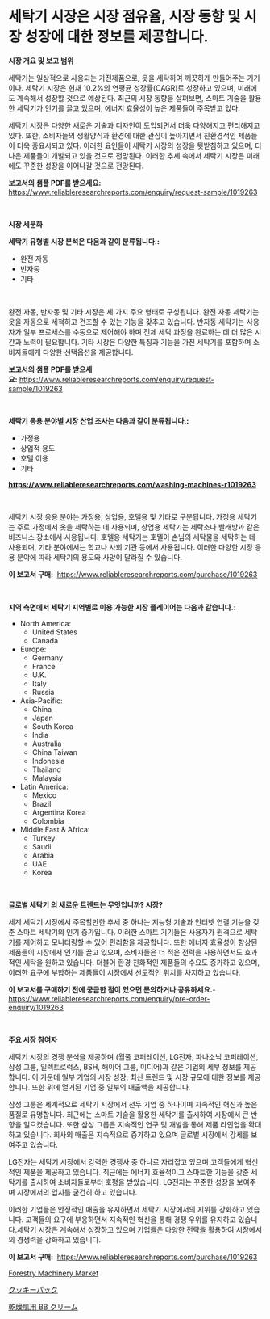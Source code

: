 <p><h1>세탁기 시장은 시장 점유율, 시장 동향 및 시장 성장에 대한 정보를 제공합니다.</h1></p><p><strong>시장 개요 및 보고 범위</strong></p>
<p><p>세탁기는 일상적으로 사용되는 가전제품으로, 옷을 세탁하여 깨끗하게 만들어주는 기기이다. 세탁기 시장은 현재 10.2%의 연평균 성장률(CAGR)로 성장하고 있으며, 미래에도 계속해서 성장할 것으로 예상된다. 최근의 시장 동향을 살펴보면, 스마트 기술을 활용한 세탁기가 인기를 끌고 있으며, 에너지 효율성이 높은 제품들이 주목받고 있다.</p><p>세탁기 시장은 다양한 새로운 기술과 디자인이 도입되면서 더욱 다양해지고 편리해지고 있다. 또한, 소비자들의 생활양식과 환경에 대한 관심이 높아지면서 친환경적인 제품들이 더욱 중요시되고 있다. 이러한 요인들이 세탁기 시장의 성장을 뒷받침하고 있으며, 더 나은 제품들이 개발되고 있을 것으로 전망된다. 이러한 추세 속에서 세탁기 시장은 미래에도 꾸준한 성장을 이어나갈 것으로 전망된다.</p></p>
<p><strong>보고서의 샘플 PDF를 받으세요:</strong> <a href="https://www.reliableresearchreports.com/enquiry/request-sample/1019263">https://www.reliableresearchreports.com/enquiry/request-sample/1019263</a></p>
<p>&nbsp;</p>
<p><strong>시장 세분화</strong></p>
<p><strong>세탁기 유형별 시장 분석은 다음과 같이 분류됩니다.:</strong></p>
<p><ul><li>완전 자동</li><li>반자동</li><li>기타</li></ul></p>
<p>&nbsp;</p>
<p><p>완전 자동, 반자동 및 기타 시장은 세 가지 주요 형태로 구성됩니다. 완전 자동 세탁기는 옷을 자동으로 세척하고 건조할 수 있는 기능을 갖추고 있습니다. 반자동 세탁기는 사용자가 일부 프로세스를 수동으로 제어해야 하며 전체 세탁 과정을 완료하는 데 더 많은 시간과 노력이 필요합니다. 기타 시장은 다양한 특징과 기능을 가진 세탁기를 포함하며 소비자들에게 다양한 선택옵션을 제공합니다.</p></p>
<p><strong>보고서의 샘플 PDF를 받으세요:</strong>&nbsp;<a href="https://www.reliableresearchreports.com/enquiry/request-sample/1019263">https://www.reliableresearchreports.com/enquiry/request-sample/1019263</a></p>
<p>&nbsp;</p>
<p><strong> 세탁기 응용 분야별 시장 산업 조사는 다음과 같이 분류됩니다.:</strong></p>
<p><ul><li>가정용</li><li>상업적 용도</li><li>호텔 이용</li><li>기타</li></ul></p>
<p><strong><a href="https://www.reliableresearchreports.com/washing-machines-r1019263">https://www.reliableresearchreports.com/washing-machines-r1019263</a></strong></p>
<p>&nbsp;</p>
<p><p>세탁기 시장 응용 분야는 가정용, 상업용, 호텔용 및 기타로 구분됩니다. 가정용 세탁기는 주로 가정에서 옷을 세탁하는 데 사용되며, 상업용 세탁기는 세탁소나 빨래방과 같은 비즈니스 장소에서 사용됩니다. 호텔용 세탁기는 호텔이 손님의 세탁물을 세탁하는 데 사용되며, 기타 분야에서는 학교나 사회 기관 등에서 사용됩니다. 이러한 다양한 시장 응용 분야에 따라 세탁기의 용도와 사양이 달라질 수 있습니다.</p></p>
<p><strong>이 보고서 구매:</strong>&nbsp; <a href="https://www.reliableresearchreports.com/purchase/1019263">https://www.reliableresearchreports.com/purchase/1019263</a></p>
<p>&nbsp;</p>
<p><strong>지역 측면에서 세탁기 지역별로 이용 가능한 시장 플레이어는 다음과 같습니다.:</strong></p>
<p><ul>
    <li>
        North America:
        <ul>
            <li>United States</li>
            <li>Canada</li>
        </ul>
    </li>
    <li>
        Europe:
        <ul>
            <li>Germany</li>
            <li>France</li>
            <li>U.K.</li>
            <li>Italy</li>
            <li>Russia</li>
        </ul>
    </li>
    <li>
        Asia-Pacific:
        <ul>
            <li>China</li>
            <li>Japan</li>
            <li>South Korea</li>
            <li>India</li>
            <li>Australia</li>
            <li>China Taiwan</li>
            <li>Indonesia</li>
            <li>Thailand</li>
            <li>Malaysia</li>
        </ul>
    </li>
    <li>
        Latin America:
        <ul>
            <li>Mexico</li>
            <li>Brazil</li>
            <li>Argentina Korea</li>
            <li>Colombia</li>
        </ul>
    </li>
    <li>
        Middle East & Africa:
        <ul>
            <li>Turkey</li>
            <li>Saudi</li>
            <li>Arabia</li>
            <li>UAE</li>
            <li>Korea</li>
        </ul>
    </li>
    </ul></p>
<p>&nbsp;</p>
<p><strong>글로벌 세탁기 의 새로운 트렌드는 무엇입니까? 시장?</strong></p>
<p><p>세계 세탁기 시장에서 주목할만한 추세 중 하나는 지능형 기술과 인터넷 연결 기능을 갖춘 스마트 세탁기의 인기 증가입니다. 이러한 스마트 기기들은 사용자가 원격으로 세탁기를 제어하고 모니터링할 수 있어 편리함을 제공합니다. 또한 에너지 효율성이 향상된 제품들이 시장에서 인기를 끌고 있으며, 소비자들은 더 적은 전력을 사용하면서도 효과적인 세탁을 원하고 있습니다. 더불어 환경 친화적인 제품들의 수요도 증가하고 있으며, 이러한 요구에 부합하는 제품들이 시장에서 선도적인 위치를 차지하고 있습니다.</p></p>
<p><strong>이 보고서를 구매하기 전에 궁금한 점이 있으면 문의하거나 공유하세요.</strong>- <a href="https://www.reliableresearchreports.com/enquiry/pre-order-enquiry/1019263">https://www.reliableresearchreports.com/enquiry/pre-order-enquiry/1019263</a></p>
<p>&nbsp;</p>
<p><strong>주요 시장 참여자</strong></p>
<p><p>세탁기 시장의 경쟁 분석을 제공하며 (월풀 코퍼레이션, LG전자, 파나소닉 코퍼레이션, 삼성 그룹, 일렉트로럭스, BSH, 해이어 그룹, 미디어)과 같은 기업의 세부 정보를 제공합니다. 이 가운데 일부 기업의 시장 성장, 최신 트렌드 및 시장 규모에 대한 정보를 제공합니다. 또한 위에 열거된 기업 중 일부의 매출액을 제공합니다.</p><p>삼성 그룹은 세계적으로 세탁기 시장에서 선두 기업 중 하나이며 지속적인 혁신과 높은 품질로 유명합니다. 최근에는 스마트 기술을 활용한 세탁기를 출시하여 시장에서 큰 반향을 일으켰습니다. 또한 삼성 그룹은 지속적인 연구 및 개발을 통해 제품 라인업을 확대하고 있습니다. 회사의 매출은 지속적으로 증가하고 있으며 글로벌 시장에서 강세를 보여주고 있습니다.</p><p>LG전자는 세탁기 시장에서 강력한 경쟁사 중 하나로 자리잡고 있으며 고객들에게 혁신적인 제품을 제공하고 있습니다. 최근에는 에너지 효율적이고 스마트한 기능을 갖춘 세탁기를 출시하여 소비자들로부터 호평을 받았습니다. LG전자는 꾸준한 성장을 보여주며 시장에서의 입지를 굳건히 하고 있습니다.</p><p>이러한 기업들은 안정적인 매출을 유지하면서 세탁기 시장에서의 지위를 강화하고 있습니다. 고객들의 요구에 부응하면서 지속적인 혁신을 통해 경쟁 우위를 유지하고 있습니다.세탁기 시장은 계속해서 성장하고 있으며 기업들은 다양한 전략을 활용하여 시장에서의 경쟁력을 강화하고 있습니다.</p></p>
<p><strong>이 보고서 구매:</strong>&nbsp;&nbsp;<a href="https://www.reliableresearchreports.com/purchase/1019263">https://www.reliableresearchreports.com/purchase/1019263</a></p>
<p><p><a href="https://github.com/mbisetmhermsr/Market-Research-Report-List-2/blob/main/forestry-machinery-market.md">Forestry Machinery Market</a></p><p><a href="https://github.com/laurenreichert/Market-Research-Report-List-1/blob/main/479180331731.md">クッキーパック</a></p><p><a href="https://github.com/RodHoppe07/Market-Research-Report-List-1/blob/main/476242231732.md">乾燥肌用 BB クリーム</a></p></p>